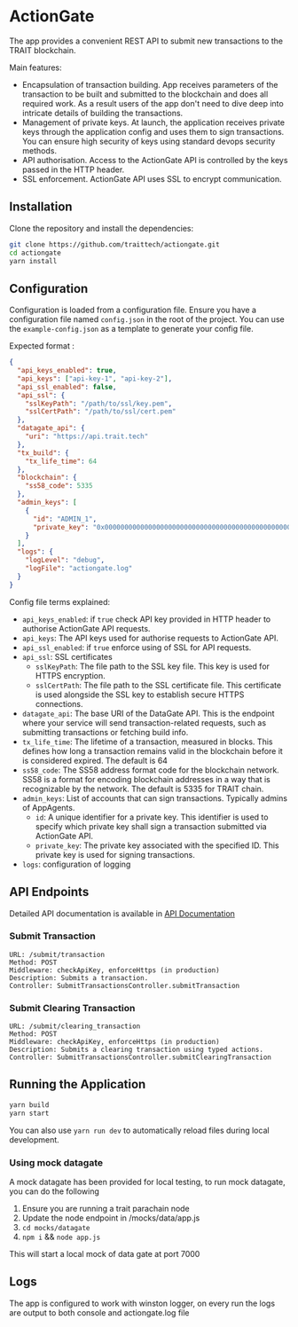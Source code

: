 # ActionGate

The app provides a convenient REST API to submit new transactions to the TRAIT blockchain.

Main features:

- Encapsulation of transaction building. App receives parameters of the transaction to be built and submitted to the blockchain and does all required work. As a result users of the app don't need to dive deep into intricate details of building the transactions.
- Management of private keys. At launch, the application receives private keys through the application config and uses them to sign transactions. You can ensure high security of keys using standard devops security methods.
- API authorisation. Access to the ActionGate API is controlled by the keys passed in the HTTP header.
- SSL enforcement. ActionGate API uses SSL to encrypt communication.

## Installation

Clone the repository and install the dependencies:

```bash
git clone https://github.com/traittech/actiongate.git
cd actiongate
yarn install
```

## Configuration

Configuration is loaded from a configuration file. Ensure you have a configuration file named `config.json` in the root of the project.
You can use the `example-config.json` as a template to generate your config file.

Expected format :

```json
{
  "api_keys_enabled": true,
  "api_keys": ["api-key-1", "api-key-2"],
  "api_ssl_enabled": false,
  "api_ssl": {
    "sslKeyPath": "/path/to/ssl/key.pem",
    "sslCertPath": "/path/to/ssl/cert.pem"
  },
  "datagate_api": {
    "uri": "https://api.trait.tech"
  },
  "tx_build": {
    "tx_life_time": 64
  },
  "blockchain": {
    "ss58_code": 5335
  },
  "admin_keys": [
    {
      "id": "ADMIN_1",
      "private_key": "0x0000000000000000000000000000000000000000000000000000000000000000"
    }
  ],
  "logs": {
    "logLevel": "debug",
    "logFile": "actiongate.log"
  }
}
```

Config file terms explained:

- `api_keys_enabled`: if `true` check API key provided in HTTP header to authorise ActionGate API requests.
- `api_keys`: The API keys used for authorise requests to ActionGate API.
- `api_ssl_enabled`: if `true` enforce using of SSL for API requests.
- `api_ssl`: SSL certificates
  - `sslKeyPath`: The file path to the SSL key file. This key is used for HTTPS encryption.
  - `sslCertPath`: The file path to the SSL certificate file. This certificate is used alongside the SSL key to establish secure HTTPS connections.
- `datagate_api`: The base URI of the DataGate API. This is the endpoint where your service will send transaction-related requests, such as submitting transactions or fetching build info.
- `tx_life_time`: The lifetime of a transaction, measured in blocks. This defines how long a transaction remains valid in the blockchain before it is considered expired. The default is 64
- `ss58_code`: The SS58 address format code for the blockchain network. SS58 is a format for encoding blockchain addresses in a way that is recognizable by the network. The default is 5335 for TRAIT chain.
- `admin_keys`: List of accounts that can sign transactions. Typically admins of AppAgents.
  - `id`: A unique identifier for a private key. This identifier is used to specify which private key shall sign a transaction submitted via ActionGate API.
  - `private_key`: The private key associated with the specified ID. This private key is used for signing transactions.
- `logs`: configuration of logging

## API Endpoints

Detailed API documentation is available in [API Documentation](api_docs/API.md)

### Submit Transaction

```
URL: /submit/transaction
Method: POST
Middleware: checkApiKey, enforceHttps (in production)
Description: Submits a transaction.
Controller: SubmitTransactionsController.submitTransaction
```

### Submit Clearing Transaction

```
URL: /submit/clearing_transaction
Method: POST
Middleware: checkApiKey, enforceHttps (in production)
Description: Submits a clearing transaction using typed actions.
Controller: SubmitTransactionsController.submitClearingTransaction
```

## Running the Application

```bash
yarn build
yarn start
```

You can also use `yarn run dev` to automatically reload files during local development.

### Using mock datagate

A mock datagate has been provided for local testing, to run mock datagate, you can do the following

1. Ensure you are running a trait parachain node
2. Update the node endpoint in /mocks/data/app.js
3. `cd mocks/datagate`
4. `npm i` && `node app.js`

This will start a local mock of data gate at port 7000

## Logs

The app is configured to work with winston logger, on every run the logs are output to both console and actiongate.log file

